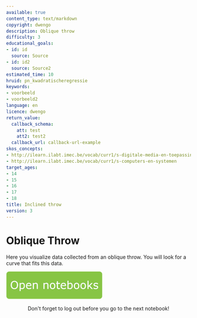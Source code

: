 ```yaml
---
available: true
content_type: text/markdown
copyright: dwengo
description: Oblique throw
difficulty: 3
educational_goals:
- id: id
  source: Source
- id: id2
  source: Source2
estimated_time: 10
hruid: pn_kwadratischeregressie
keywords:
- voorbeeld
- voorbeeld2
language: en
licence: dwengo
return_value:
  callback_schema:
    att: test
    att2: test2
  callback_url: callback-url-example
skos_concepts:
- http://ilearn.ilabt.imec.be/vocab/curr1/s-digitale-media-en-toepassingen
- http://ilearn.ilabt.imec.be/vocab/curr1/s-computers-en-systemen
target_ages:
- 14
- 15
- 16
- 17
- 18
title: Inclined throw
version: 3
---
```

# Oblique Throw
Here you visualize data collected from an oblique throw. You will look for a curve that fits this data.

[![](embed/Knop.png "Button")](https://kiks.ilabt.imec.be/jupyterhub/?id=0351_en "Notebooks oblique throw")
<figure>
    <figcaption align = "center">Don't forget to log out before you go to the next notebook!</figcaption>
</figure>